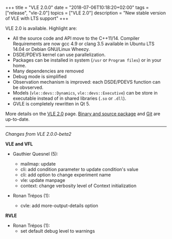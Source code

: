 +++
title = "VLE 2.0.0"
date = "2018-07-06T10:18:20+02:00"
tags = ["release", "vle-2.0"]
topics = ["VLE 2.0"]
description = "New stable version of VLE with LTS support"
+++

VLE 2.0 is available. Highlight are:

- All the source code and API move to the C++11/14. Compiler Requirements are
  now gcc 4.9 or clang 3.5 available in Ubuntu LTS 14.04 or Debian GNU/Linux
  Wheezy.
- DSDE/PDEVS kernel can use parallelization.
- Packages can be installed in system (`/usr` or `Program files`) or in your
  home.
- Many dependencies are removed
- Debug mode is simplified
- Observation mechanism is improved: each DSDE/PDEVS function can be obvserved.
- Models (`vle::devs::Dynamics`, `vle::devs::Executive`) can be store in
  executable instead of in shared libraries (`.so` or `.dll`).
- GVLE is completely rewritten in Qt 5.

More details on the [VLE 2.0](../../vle-20) page. [Binary and source package](../../download) and [Git](https://github.com/vle-forge/) are up-to-date.


____

*Changes from VLE 2.0.0-beta2*


**VLE and VFL**

- Gauthier Quesnel (5):
  - mailmap: update
  - cli: add condition parameter to update condition's value
  - cli: add option to change experiment name
  - vle: update manpage
  - context: change verbosity level of Context initialization

- Ronan Trépos (1):
  - cvle: add more-output-details option

**RVLE**

- Ronan Trépos (1):
  - set default debug level to warnings
